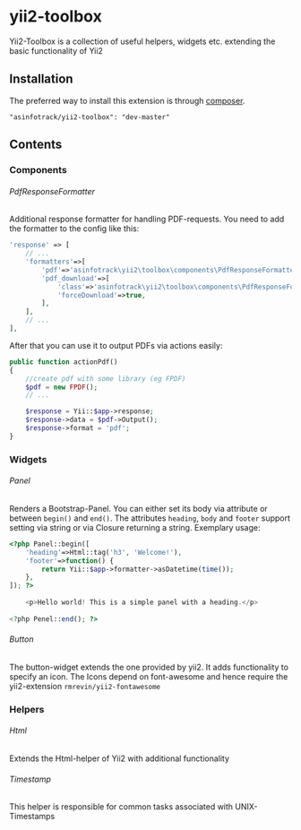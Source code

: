 # yii2-toolbox
Yii2-Toolbox is a collection of useful helpers, widgets etc. extending the basic functionality of Yii2


## Installation
The preferred way to install this extension is through [composer](http://getcomposer.org/download/).

	"asinfotrack/yii2-toolbox": "dev-master"


## Contents


### Components

###### PdfResponseFormatter
Additional response formatter for handling PDF-requests. You need to add the formatter to the config like this:
```php
'response' => [
	// ...
	'formatters'=>[
		'pdf'=>'asinfotrack\yii2\toolbox\components\PdfResponseFormatter',
		'pdf_download'=>[
			'class'=>'asinfotrack\yii2\toolbox\components\PdfResponseFormatter', 
			'forceDownload'=>true,
		],
	],
	// ...
],
```

After that you can use it to output PDFs via actions easily:

```php
public function actionPdf()
{
	//create pdf with some library (eg FPDF)
	$pdf = new FPDF();
	// ...

	$response = Yii::$app->response;
	$response->data = $pdf->Output();
	$response->format = 'pdf';
}
```


### Widgets

###### Panel
Renders a Bootstrap-Panel. You can either set its body via attribute or between `begin()` and `end()`.
The attributes `heading`, `body` and `footer` support setting via string or via Closure returning a string.
Exemplary usage:

```php
<?php Panel::begin([
	'heading'=>Html::tag('h3', 'Welcome!'),
	'footer'=>function() {
		return Yii::$app->formatter->asDatetime(time());
	},
]); ?>
 	
 	<p>Hello world! This is a simple panel with a heading.</p>
 	 	
<?php Penel::end(); ?>
```

###### Button
The button-widget extends the one provided by yii2. It adds functionality to specify an icon.
The Icons depend on font-awesome and hence require the yii2-extension `rmrevin/yii2-fontawesome`


### Helpers

###### Html
Extends the Html-helper of Yii2 with additional functionality

###### Timestamp
This helper is responsible for common tasks associated with UNIX-Timestamps

